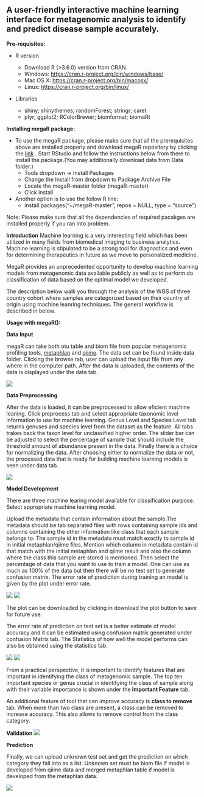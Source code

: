 A user-friendly interactive machine learning interface for metagenomic analysis to identify and predict disease sample accurately.
----
**Pre-requisites:**

* R version
    * Download R (>3.6.0) version from CRAN.
    * Windows: https://cran.r-project.org/bin/windows/base/
    * Mac OS X: https://cran.r-project.org/bin/macosx/
    * Linux: https://cran.r-project.org/bin/linux/

* Libraries
    * shiny; shinythemes; randomForest; stringr; caret
    * plyr; ggplot2; RColorBrewer; biomformat; biomaRt
    
**Installing megaR package:**

* To use the megaR package, please make sure that all the prerequisites above are installed properly and  download megaR repository by clicking the [link](https://github.com/BioHPC/megaR/archive/master.zip) . Start RStudio and follow the instructions below from there to install the package.(You may additionally download data from Data folder.)
   * Tools dropdown -> Install Packages
   * Change the Install from dropdown to Package Archive File
   * Locate the megaR-master folder (megaR-master)
   * Click install
* Another option is to use the follow R line:
   * install.packages(“~/megaR-master”, repos = NULL, type = “source”)
   
 Note: Please make sure that all the dependencies of required pacakges are installed properly if you ran into problem.
   
**Introduction**
Machine learning is a very interesting field which has been utilized in many fields from biomedical imaging to business analytics. Machine learning is stipulated to be a strong tool for diagnostics and even for determining therapeutics in future as we move to personalized medicine. 

MegaR provides an unprecedented opportunity to develop  machine learning models from metagenomic data available publicly as well as to perform do classification of data based on the optimal model we developed. 

The description below walk you through the analysis of the WGS of three country cohort where samples are categorized based on their country of origin using machine leanring techniques. The general workflow is described in below.

**Usage with megaR():**

   **Data Input**

megaR can take both otu table and biom file from popular metagenomic profiling tools, [metaphlan](https://www.nature.com/articles/nmeth.2066) and [qiime](https://www.nature.com/articles/nmeth.f.303).
The data set can be found inside data folder. Clicking the browse tab, user can upload the input file from any where in the computer path.  After the data is uploaded, the contents of the data is displayed under the data tab. 

![](https://github.com/BioHPC/megaR/blob/master/screenshot/data_input.png)

   **Data Preprocessing**

After the data is loaded, it can be preprocessed to allow eficient machine leaning. Click preprocess tab and select appropriate taxonomic level information to use for machine learning. Genus Level and Species Level tab returns genuses and species level from the dataset as the feature. All tabs trakes back the taxon level for unclassified higher order. The slider bar can be adjusted to select the percentage of sample that should include the threshold amount of abundance present in the data. Finally there is a choice for normalizing the data. After choosing either to normalize the data or not, the processed data that is ready for building machine learning models is seen under data tab.

![](https://github.com/BioHPC/megaR/blob/master/screenshot/Preprocess_genus.png)

   **Model Development**

There are three machine learing model available for classification purpose. Select appropriate machine learning model.

Upload the metadata that contain information about the sample.The metadata should be tab separated files with rows containing sample ids and columns containing the other information like class that each sample belongs to. The sample id in the metadata must match exactly to sample id in initial metaphlan/qiime files. Mention which column in metadata contain id that match with the initial metaphlan and qiime result and also the column where the class this sample are stored is mentioned. Then select the percentage of data that you want to use to train a model. One can use as much as 100% of the data but then there will be no test set to generate confusion matrix. The error rate of prediction during training an model is given by the plot under error rate.

![](https://github.com/BioHPC/megaR/blob/master/screenshot/Train_stats.png)
![](https://github.com/BioHPC/megaR/blob/master/screenshot/Train_error_plot.png)

The plot can be downloaded by clicking in download the plot button to save for future use.

The error rate of prediction on test set is a better estimate of model accuracy and it can be estimated using confusion matrix generated under confusion Matrix tab. The Statistics of how well the model performs can also be obtained using the statistics tab.

![](https://github.com/BioHPC/megaR/blob/master/screenshot/test_error.png)
![](https://github.com/BioHPC/megaR/blob/master/screenshot/Test_error_statistics.png)

From a practical perspective, it is important to identify features that are important in identifying the class of metagenomic sample. The top ten important species or genus crucial in identifying the class of sample along with their variable importance is shown under the **Important Feature** tab.

An additional feature of tool that can improve accuracy is **class to remove**  tab. When more than two class are present, a class can be removed to increase accuracy. This also allows to remove control from the class category.
 
   **Validation**
 ![](https://github.com/BioHPC/megaR/blob/master/screenshot/validation.png)
 
   **Prediction**

Finally, we can upload unknown test set and get the prediction on which category they fall into as a list. Unknown set must be biom file if model is developed from qiime data and merged metaphlan table if model is developed from the metaphlan data.

![](https://github.com/BioHPC/megaR/blob/master/screenshot/Prediction-02.png)
